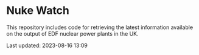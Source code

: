 # Nuke Watch

This repository includes code for retrieving the latest information available on the output of EDF nuclear power plants in the UK.

Last updated: 2023-08-16 13:09